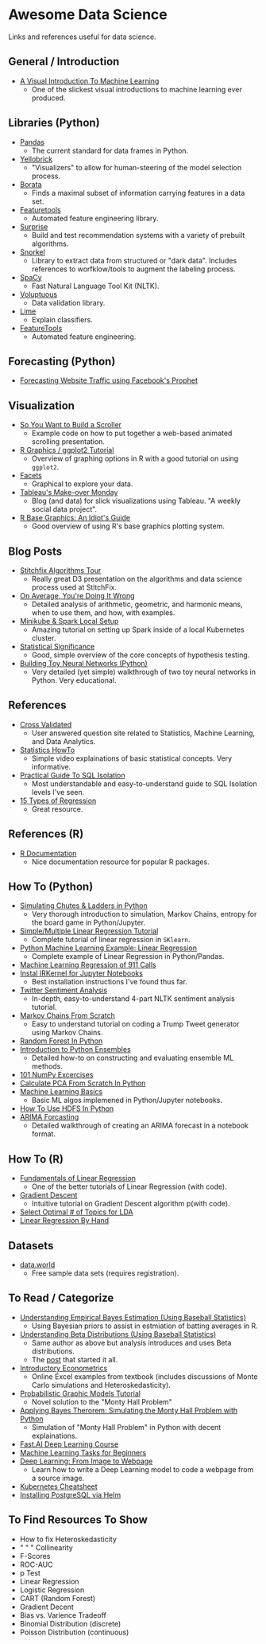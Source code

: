 # Awesome Data Science
Links and references useful for data science.

## General / Introduction
   * [A Visual Introduction To Machine Learning](http://www.r2d3.us/visual-intro-to-machine-learning-part-1/)
      * One of the slickest visual introductions to machine learning ever produced.

## Libraries (Python)
   * [Pandas](https://pandas.pydata.org/pandas-docs/stable/10min.html)
      * The current standard for data frames in Python.   
   * [Yellobrick](http://www.scikit-yb.org/en/latest/index.html)
      * "Visualizers" to allow for human-steering of the model selection process.
   * [Borata](https://github.com/scikit-learn-contrib/boruta_py)
      * Finds a maximal subset of information carrying features in a data set.
   * [Featuretools](https://github.com/Featuretools/featuretools)
      * Automated feature engineering library.
   * [Surprise](http://surpriselib.com/)
      * Build and test recommendation systems with a variety of prebuilt algorithms.
   * [Snorkel](https://hazyresearch.github.io/snorkel/)
      * Library to extract data from structured or "dark data".  Includes references to worfklow/tools to augment the labeling process.
   * [SpaCy](https://spacy.io/_)
      * Fast Natural Language Tool Kit (NLTK).
   * [Voluptuous](https://github.com/alecthomas/voluptuous)
      * Data validation library.
   * [Lime](https://github.com/marcotcr/lime)
       * Explain classifiers.
   * [FeatureTools](https://docs.featuretools.com/index.html)
       * Automated feature engineering.

## Forecasting (Python)
   * [Forecasting Website Traffic using Facebook's Prophet](http://pbpython.com/prophet-overview.html)
   
## Visualization
   * [So You Want to Build a Scroller](http://vallandingham.me/scroller.html)
      * Example code on how to put together a web-based animated scrolling presentation.
   * [R Graphics / ggplot2 Tutorial](http://tutorials.iq.harvard.edu/R/Rgraphics/Rgraphics.html)
       * Overview of graphing options in R with a good tutorial on using `ggplot2`.
   * [Facets](https://pair-code.github.io/facets/)
       * Graphical to explore your data.
   * [Tableau's Make-over Monday](http://www.makeovermonday.co.uk/blog/)
       * Blog (and data) for slick visualizations using Tableau.  "A weekly social data project".
   * [R Base Graphics: An Idiot's Guide](http://rstudio-pubs-static.s3.amazonaws.com/7953_4e3efd5b9415444ca065b1167862c349.html)
       * Good overview of using R's base graphics plotting system.
   
## Blog Posts
   * [Stitchfix Algorithms Tour](http://algorithms-tour.stitchfix.com/#data-platform)
      * Really great D3 presentation on the algorithms and data science process used at StitchFix.
   * [On Average, You're Doing It Wrong](https://towardsdatascience.com/on-average-youre-using-the-wrong-average-geometric-harmonic-means-in-data-analysis-2a703e21ea0)
      * Detailed analysis of arithmetic, geometric, and harmonic means, when to use them, and how, with examples.
   * [Minikube & Spark Local Setup](http://blog.madhukaraphatak.com/categories/kubernetes-series/)
      * Amazing tutorial on setting up Spark inside of a local Kubernetes cluster.
   * [Statistical Significance](https://towardsdatascience.com/statistical-significance-hypothesis-testing-the-normal-curve-and-p-values-93274fa32687)
      * Good, simple overview of the core concepts of hypothesis testing.
   * [Building Toy Neural Networks (Python)](https://iamtrask.github.io/2015/07/12/basic-python-network/)
      * Very detailed (yet simple) walkthrough of two toy neural networks in Python.  Very educational.

## References
   * [Cross Validated](https://stats.stackexchange.com/)
      * User answered question site related to Statistics, Machine Learning, and Data Analytics.
   * [Statistics HowTo](http://www.statisticshowto.com/probability-and-statistics/)
      * Simple video explainations of basic statistical concepts.  Very informative. 
   * [Practical Guide To SQL Isolation](https://begriffs.com/posts/2017-08-01-practical-guide-sql-isolation.html)
      * Most understandable and easy-to-understand guide to SQL Isolation levels I've seen.
   * [15 Types of Regression](https://www.listendata.com/2018/03/regression-analysis.html)
      * Great resource.
      
## References (R)
   * [R Documentation](https://rdrr.io/)
      * Nice documentation resource for popular R packages.
  
      
## How To (Python)
   * [Simulating Chutes & Ladders in Python](https://jakevdp.github.io/blog/2017/12/18/simulating-chutes-and-ladders/?utm_campaign=Data%2BElixir&utm_medium=web&utm_source=Data_Elixir_162)
       * Very thorough introduction to simulation, Markov Chains, entropy for the board game in Python/Jupyter.
   * [Simple/Multiple Linear Regression Tutorial](https://towardsdatascience.com/simple-and-multiple-linear-regression-in-python-c928425168f9)
       * Complete tutorial of linear regression in `SKlearn`.
   * [Python Machine Learning Example: Linear Regression](http://devarea.com/python-machine-learning-example-linear-regression/)
       * Complete example of Linear Regression in Python/Pandas.
   * [Machine Learning Regression of 911 Calls](http://machinelearningexp.com/machine-learning-regression-911-calls/)
   * [Instal IRKernel for Jupyter Notebooks](https://www.datacamp.com/community/blog/jupyter-notebook-r)
       * Best installation instructions I've found thus far.
   * [Twitter Sentiment Analysis](https://towardsdatascience.com/another-twitter-sentiment-analysis-bb5b01ebad90)
       * In-depth, easy-to-understand 4-part NLTK sentiment analysis tutorial.
   * [Markov Chains From Scratch](http://www.johnwittenauer.net/markov-chains-from-scratch/)
       * Easy to understand tutorial on coding a Trump Tweet generator using Markov Chains.
   * [Random Forest In Python](https://towardsdatascience.com/random-forest-in-python-24d0893d51c0)
   * [Introduction to Python Ensembles](https://www.kdnuggets.com/2018/02/introduction-python-ensembles.html)
      * Detailed how-to on constructing and evaluating ensemble ML methods.
   * [101 NumPy Excercises](https://www.machinelearningplus.com/101-numpy-exercises-python/)
   * [Calculate PCA From Scratch In Python](https://machinelearningmastery.com/calculate-principal-component-analysis-scratch-python/)
   * [Machine Learning Basics](https://github.com/zotroneneis/machine_learning_basics)
      * Basic ML algos implemened in Python/Jupyter notebooks.
   * [How To Use HDFS In Python](https://www.uetke.com/blog/python/how-to-use-hdf5-files-in-python/)
   * [ARIMA Forcasting](https://www.datasciencecentral.com/profiles/blogs/tutorial-forecasting-with-seasonal-arima)
      * Detailed walkthrough of creating an ARIMA forecast in a notebook format.
       
## How To (R)
   * [Fundamentals of Linear Regression](https://towardsdatascience.com/machine-learning-fundamentals-via-linear-regression-41a5d11f5220)
       * One of the better tutorials of Linear Regression (with code).
   * [Gradient Descent](http://www.machinegurning.com/rstats/gradient-descent/)
       * Intuitive tutorial on Gradient Descent algorithm p(with code).
   * [Select Optimal # of Topics for LDA](https://cran.r-project.org/web/packages/ldatuning/vignettes/topics.html)
   * [Linear Regression By Hand](https://dsgazette.com/2018/01/10/linear-regression-by-hand/)
   
## Datasets
   * [data.world](https://data.world/)
       * Free sample data sets (requires registration).
       
## To Read / Categorize
   * [Understanding Empirical Bayes Estimation (Using Baseball Statistics)](http://varianceexplained.org/r/empirical_bayes_baseball/)
      * Using Bayesian priors to assist in estmiation of batting averages in R.
   * [Understanding Beta Distributions (Using Baseball Statistics)](http://varianceexplained.org/statistics/beta_distribution_and_baseball/)
       * Same author as above but analysis introduces and uses Beta distributions.
       * The [post](https://stats.stackexchange.com/questions/47771/what-is-the-intuition-behind-beta-distribution/47782#47782) that started it all.
   * [Introductory Econometrics](http://www3.wabash.edu/econometrics/EconometricsBook/index.htm)
       * Online Excel examples from textbook (includes discussions of Monte Carlo simulations and Heteroskedasticity).
   * [Probabilistic Graphic Models Tutorial](https://blog.statsbot.co/probabilistic-graphical-models-tutorial-and-solutions-e4f1d72af189)
       * Novel solution to the "Monty Hall Problem"
   * [Applying Bayes Therorem: Simulating the Monty Hall Problem with Python](https://medium.com/@NickDoesData/applying-bayes-theorem-simulating-the-monty-hall-problem-with-python-5054976d1fb5)
       * Simulation of "Monty Hall Problem" in Python with decent explainations.
   * [Fast.AI Deep Learning Course](http://course.fast.ai/lessons/lesson1.html)
   * [Machine Learning Tasks for Beginners](https://elitedatascience.com/machine-learning-projects-for-beginners)
   * [Deep Learning: From Image to Webpage](https://blog.floydhub.com/turning-design-mockups-into-code-with-deep-learning/)
       * Learn how to write a Deep Learning model to code a webpage from a source image. 
   * [Kubernetes Cheatsheet](https://kubernetes.io/docs/reference/kubectl/cheatsheet/)
   * [Installing PostgreSQL via Helm](https://medium.com/@nicdoye/installing-postgresql-via-helm-237e026453b1)
       
 ## To Find Resources To Show
   * How to fix Heteroskedasticity
   * " " " Collinearity
   * F-Scores
   * ROC-AUC
   * p Test
   * Linear Regression
   * Logistic Regression
   * CART (Random Forest)
   * Gradient Decent
   * Bias vs. Varience Tradeoff
   * Binomial Distribution (discrete)
   * Poisson Distribution (continuous)
   

